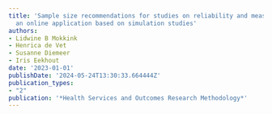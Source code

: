 ```yaml
---
title: 'Sample size recommendations for studies on reliability and measurement error:
  an online application based on simulation studies'
authors:
- Lidwine B Mokkink
- Henrica de Vet
- Susanne Diemeer
- Iris Eekhout
date: '2023-01-01'
publishDate: '2024-05-24T13:30:33.664444Z'
publication_types:
- "2"
publication: '*Health Services and Outcomes Research Methodology*'
---
```

